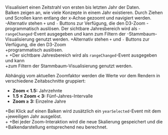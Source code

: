 Visualisiert einen Zeitstrahl von ersten bis letzten Jahr der Daten.  
 Balken zeigen an, wie viele Konzepte in einem Jahr existieren. Durch Ziehen  
 und Scrollen kann entlang der x-Achse gezoomt und navigiert werden.  
-Alternativ stehen `+` und `-` Buttons zur Verfügung, die den D3-Zoom
-programmatisch auslösen. Der sichtbare Jahresbereich wird als
-`rangeChanged`-Event ausgegeben und kann zum Filtern der
-Stammbaum-Visualisierung genutzt werden.
+Alternativ stehen `+` und `-` Buttons zur Verfügung, die den D3-Zoom  
+programmatisch auslösen.  
+
+Der sichtbare Jahresbereich wird als `rangeChanged`-Event ausgegeben und kann  
+zum Filtern der Stammbaum-Visualisierung genutzt werden.

 Abhängig vom aktuellen Zoomfaktor werden die Werte vor dem Rendern in  
 verschiedene Zeitabschnitte gruppiert:

 - **Zoom < 1.5:** Jahrzehnte  
 - **1.5 ≤ Zoom < 3:** Fünf-Jahres-Intervalle  
 - **Zoom ≥ 3:** Einzelne Jahre  

+Bei Klick auf einen Balken wird zusätzlich ein `yearSelected`-Event mit dem  
+jeweiligen Jahr ausgelöst.  
+
+Bei jeder Zoom-Interaktion wird die neue Skalierung gespeichert und die  
+Balkendarstellung entsprechend neu berechnet.
